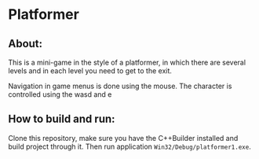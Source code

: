 # Platformer
## About:
This is a mini-game in the style of a platformer, in which there are several levels and in each level you need to get to the exit.

Navigation in game menus is done using the mouse. The character is controlled using the wasd and e
## How to build and run:
Clone this repository, make sure you have the C++Builder installed and build project through it. Then run application `Win32/Debug/platformer1.exe`.

